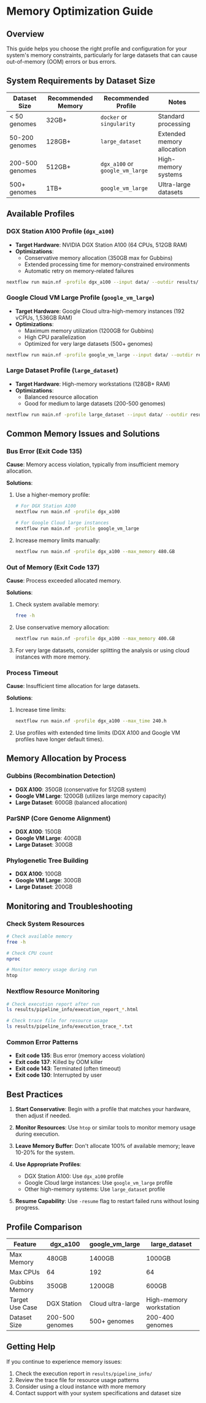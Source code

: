 # Memory Optimization Guide

## Overview

This guide helps you choose the right profile and configuration for your system's memory constraints, particularly for large datasets that can cause out-of-memory (OOM) errors or bus errors.

## System Requirements by Dataset Size

| Dataset Size | Recommended Memory | Recommended Profile | Notes |
|-------------|-------------------|-------------------|-------|
| < 50 genomes | 32GB+ | `docker` or `singularity` | Standard processing |
| 50-200 genomes | 128GB+ | `large_dataset` | Extended memory allocation |
| 200-500 genomes | 512GB+ | `dgx_a100` or `google_vm_large` | High-memory systems |
| 500+ genomes | 1TB+ | `google_vm_large` | Ultra-large datasets |

## Available Profiles

### DGX Station A100 Profile (`dgx_a100`)
- **Target Hardware**: NVIDIA DGX Station A100 (64 CPUs, 512GB RAM)
- **Optimizations**: 
  - Conservative memory allocation (350GB max for Gubbins)
  - Extended processing time for memory-constrained environments
  - Automatic retry on memory-related failures

```bash
nextflow run main.nf -profile dgx_a100 --input data/ --outdir results/
```

### Google Cloud VM Large Profile (`google_vm_large`)
- **Target Hardware**: Google Cloud ultra-high-memory instances (192 vCPUs, 1,536GB RAM)
- **Optimizations**:
  - Maximum memory utilization (1200GB for Gubbins)
  - High CPU parallelization
  - Optimized for very large datasets (500+ genomes)

```bash
nextflow run main.nf -profile google_vm_large --input data/ --outdir results/
```

### Large Dataset Profile (`large_dataset`)
- **Target Hardware**: High-memory workstations (128GB+ RAM)
- **Optimizations**:
  - Balanced resource allocation
  - Good for medium to large datasets (200-500 genomes)

```bash
nextflow run main.nf -profile large_dataset --input data/ --outdir results/
```

## Common Memory Issues and Solutions

### Bus Error (Exit Code 135)
**Cause**: Memory access violation, typically from insufficient memory allocation.

**Solutions**:
1. Use a higher-memory profile:
   ```bash
   # For DGX Station A100
   nextflow run main.nf -profile dgx_a100
   
   # For Google Cloud large instances
   nextflow run main.nf -profile google_vm_large
   ```

2. Increase memory limits manually:
   ```bash
   nextflow run main.nf -profile dgx_a100 --max_memory 480.GB
   ```

### Out of Memory (Exit Code 137)
**Cause**: Process exceeded allocated memory.

**Solutions**:
1. Check system available memory:
   ```bash
   free -h
   ```

2. Use conservative memory allocation:
   ```bash
   nextflow run main.nf -profile dgx_a100 --max_memory 400.GB
   ```

3. For very large datasets, consider splitting the analysis or using cloud instances with more memory.

### Process Timeout
**Cause**: Insufficient time allocation for large datasets.

**Solutions**:
1. Increase time limits:
   ```bash
   nextflow run main.nf -profile dgx_a100 --max_time 240.h
   ```

2. Use profiles with extended time limits (DGX A100 and Google VM profiles have longer default times).

## Memory Allocation by Process

### Gubbins (Recombination Detection)
- **DGX A100**: 350GB (conservative for 512GB system)
- **Google VM Large**: 1200GB (utilizes large memory capacity)
- **Large Dataset**: 600GB (balanced allocation)

### ParSNP (Core Genome Alignment)
- **DGX A100**: 150GB
- **Google VM Large**: 400GB
- **Large Dataset**: 300GB

### Phylogenetic Tree Building
- **DGX A100**: 100GB
- **Google VM Large**: 300GB
- **Large Dataset**: 200GB

## Monitoring and Troubleshooting

### Check System Resources
```bash
# Check available memory
free -h

# Check CPU count
nproc

# Monitor memory usage during run
htop
```

### Nextflow Resource Monitoring
```bash
# Check execution report after run
ls results/pipeline_info/execution_report_*.html

# Check trace file for resource usage
ls results/pipeline_info/execution_trace_*.txt
```

### Common Error Patterns
- **Exit code 135**: Bus error (memory access violation)
- **Exit code 137**: Killed by OOM killer
- **Exit code 143**: Terminated (often timeout)
- **Exit code 130**: Interrupted by user

## Best Practices

1. **Start Conservative**: Begin with a profile that matches your hardware, then adjust if needed.

2. **Monitor Resources**: Use `htop` or similar tools to monitor memory usage during execution.

3. **Leave Memory Buffer**: Don't allocate 100% of available memory; leave 10-20% for the system.

4. **Use Appropriate Profiles**: 
   - DGX Station A100: Use `dgx_a100` profile
   - Google Cloud large instances: Use `google_vm_large` profile
   - Other high-memory systems: Use `large_dataset` profile

5. **Resume Capability**: Use `-resume` flag to restart failed runs without losing progress.

## Profile Comparison

| Feature | dgx_a100 | google_vm_large | large_dataset |
|---------|----------|-----------------|---------------|
| Max Memory | 480GB | 1400GB | 1000GB |
| Max CPUs | 64 | 192 | 64 |
| Gubbins Memory | 350GB | 1200GB | 600GB |
| Target Use Case | DGX Station | Cloud ultra-large | High-memory workstation |
| Dataset Size | 200-500 genomes | 500+ genomes | 200-400 genomes |

## Getting Help

If you continue to experience memory issues:

1. Check the execution report in `results/pipeline_info/`
2. Review the trace file for resource usage patterns
3. Consider using a cloud instance with more memory
4. Contact support with your system specifications and dataset size